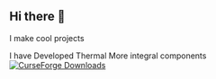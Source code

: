 ## Hi there 👋

I make cool projects

I have Developed Thermal More integral components [![CurseForge Downloads](https://img.shields.io/curseforge/dt/1078644?style=for-the-badge&logo=curseforge&color=%23F16436)](https://www.curseforge.com/minecraft/mc-mods/thermal-more-integral-components)

<!--
**Elephant-on-github/Elephant-on-github** is a ✨ _special_ ✨ repository because its `README.md` (this file) appears on your GitHub profile.

Here are some ideas to get you started:

- 🔭 I’m currently working on ...
- 🌱 I’m currently learning ...
- 👯 I’m looking to collaborate on ...
- 🤔 I’m looking for help with ...
- 💬 Ask me about ...
- 📫 How to reach me: ...
- 😄 Pronouns: ...
- ⚡ Fun fact: ...
-->

